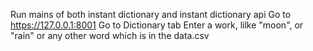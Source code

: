 Run mains of both instant dictionary and instant dictionary api
Go to https://127.0.0.1:8001
Go to Dictionary tab
Enter a work, lilke "moon", or "rain" or any other word which is in the data.csv
